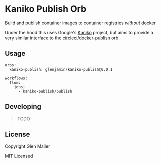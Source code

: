 # Kaniko Publish Orb

Build and publish container images to container registries *without* docker

Under the hood this uses Google's [Kaniko](https://github.com/GoogleContainerTools/kaniko) project, but aims to provide a very similar interface to the [circleci/docker-publish](https://circleci.com/orbs/registry/orb/circleci/docker-publish) orb.

## Usage

```
orbs:
  kaniko-publish: glenjamin/kaniko-publish@0.0.1

workflows:
  flow:
    jobs:
      - kaniko-publish/publish
```

## Developing

> TODO

## License

Copyright Glen Mailer

MIT Licensed
